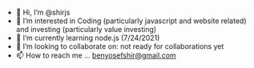 - 👋 Hi, I’m @shirjs
- 👀 I’m interested in Coding (particularly javascript and website related) and investing (particularly value investing)
- 🌱 I’m currently learning node.js (7/24/2021)
- 💞️ I’m looking to collaborate on: not ready for collaborations yet
- 📫 How to reach me ... benyosefshir@gmail.com

